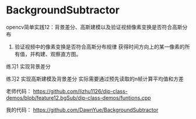 # BackgroundSubtractor
opencv简单实践12：背景差分、高斯建模以及验证视频像素变换是否符合高斯分布


1. 验证视频中的像素变换是否符合高斯分布规律
获得时间方向上的某一像素的所有值，并构建、观察直方图。

练习1 实现背景差分

练习2 实现高斯建模及背景差分
实际需要通过预先读取的n帧计算平均值和方差

老师代码：
https://github.com/lizhu1126/dip-class-demos/blob/feature12.bgSub/dip-class-demos/funtions.cpp

我的代码：
https://github.com/DawnYue/BackgroundSubtractor
